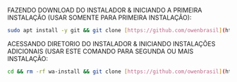 FAZENDO DOWNLOAD DO INSTALADOR & INICIANDO A PRIMEIRA INSTALAÇÃO (USAR SOMENTE PARA PRIMEIRA INSTALAÇÃO):

```bash
sudo apt install -y git && git clone [https://github.com/owenbrasil](https://github.com/patronotech/whaticket_install_v6)/wa-install.git && sudo chmod -R 777 wa-install && cd wa-install && sudo ./install_primaria
```

ACESSANDO DIRETORIO DO INSTALADOR & INICIANDO INSTALAÇÕES ADICIONAIS (USAR ESTE COMANDO PARA SEGUNDA OU MAIS INSTALAÇÃO:
```bash
cd && rm -rf wa-install && git clone [https://github.com/owenbrasil](https://github.com/patronotech/whaticket_install_v6)/wa-install.git && sudo chmod -R 777 ./wa-install && cd ./wa-install && sudo ./install_instancia
```

